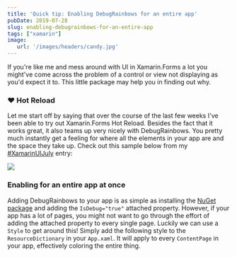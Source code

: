 ```yaml
---
title: 'Quick tip: Enabling DebugRainbows for an entire app'
pubDate: 2019-07-28
slug: enabling-debugrainbows-for-an-entire-app
tags: ["xamarin"]
image:
   url: '/images/headers/candy.jpg'
---
```


If you're like me and mess around with UI in Xamarin.Forms a lot you might've come across the problem of a control or view not displaying as you'd expect it to. This little package may help you in finding out why.

### ❤️ Hot Reload

Let me start off by saying that over the course of the last few weeks I've been able to try out Xamarin.Forms Hot Reload. Besides the fact that it works great, it also teams up very nicely with DebugRainbows. You pretty much instantly get a feeling for where all the elements in your app are and the space they take up. Check out this sample below from my [#XamarinUIJuly](https://www.thewissen.io/create-a-kickass-banking-app-using-a-basepage-in-xamarin/) entry:

![](/images/posts/rainbow.png?style=halfsize)

### Enabling for an entire app at once

Adding DebugRainbows to your app is as simple as installing the [NuGet package](https://www.nuget.org/packages/Xamarin.Forms.DebugRainbows) and adding the `IsDebug="true"` attached property. However, if your app has a lot of pages, you might not want to go through the effort of adding the attached property to every single page. Luckily we can use a `Style` to get around this! Simply add the following style to the `ResourceDictionary` in your `App.xaml`. It will apply to every `ContentPage` in your app, effectively coloring the entire thing.

<script src="https://gist.github.com/sthewissen/c8d20144c10539f0f703f0105c157835.js"></script>